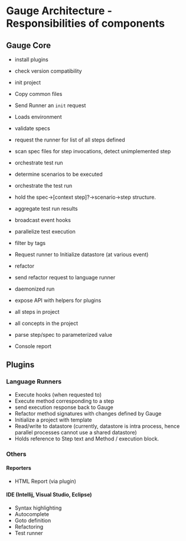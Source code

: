 # Gauge Architecture - Responsibilities of components

## Gauge Core

- install plugins

- check version compatibility

- init project
 - Copy common files
 - Send Runner an `init` request

- Loads environment

- validate specs
 - request the runner for list of all steps defined
 - scan spec files for step invocations, detect unimplemented step

- orchestrate test run
 - determine scenarios to be executed
 - orchestrate the test run
  - hold the spec->[context step]?->scenario->step structure.
 - aggregate test run results
 - broadcast event hooks
 - parallelize test execution
 - filter by tags
 - Request runner to Initialize datastore (at various event)

- refactor
 - send refactor request to language runner

- daemonized run

- expose API with helpers for plugins
 - all steps in project
 - all concepts in the project
 - parse step/spec to parameterized value

- Console report

## Plugins
### Language Runners
 - Execute hooks (when requested to)
 - Execute method corresponding to a step
  - send execution response back to Gauge
 - Refactor method signatures with changes defined by Gauge
 - Initialize a project with template
 - Read/write to datastore (currently, datastore is intra process, hence parallel processes cannot use a shared datastore)
 - Holds reference to Step text and Method / execution block.


### Others

#### Reporters
   - HTML Report (via plugin)

#### IDE (Intellij, Visual Studio, Eclipse)
   - Syntax highlighting
   - Autocomplete
   - Goto definition
   - Refactoring
   - Test runner
